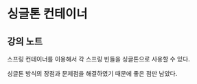 # 싱글톤 컨테이너



## 강의 노트

스프링 컨테이너를 이용해서 각 스프링 빈들을 싱글톤으로 사용할 수 있다.



싱글톤 방식의 장점과 문제점을 해결하였기 때문에 좋은 점만 남았다.
